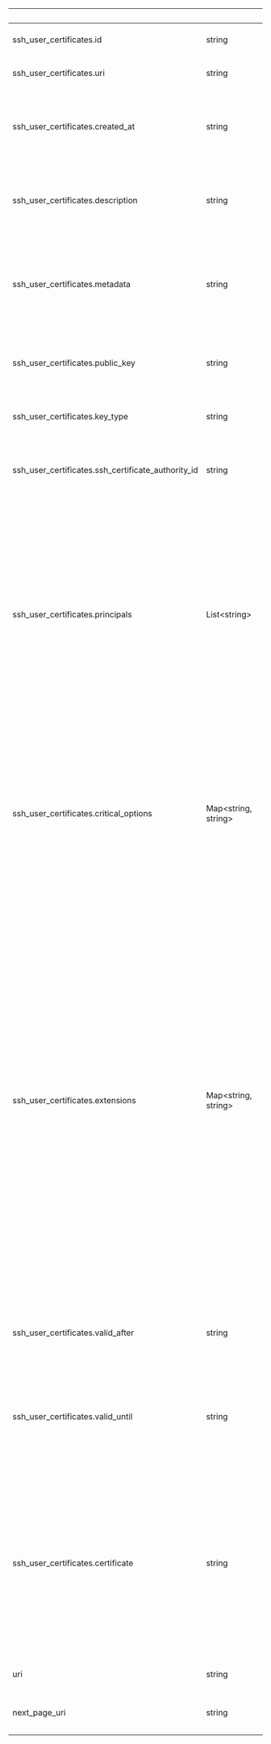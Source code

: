 
|&nbsp;|&nbsp;|&nbsp;|&nbsp;|
|---|---|---|---|
| ssh_user_certificates.id | string | | unique identifier for this SSH User Certificate |
| ssh_user_certificates.uri | string | | URI of the SSH User Certificate API resource |
| ssh_user_certificates.created_at | string | | timestamp when the SSH User Certificate API resource was created, RFC 3339 format |
| ssh_user_certificates.description | string | | human-readable description of this SSH User Certificate. optional, max 255 bytes. |
| ssh_user_certificates.metadata | string | | arbitrary user-defined machine-readable data of this SSH User Certificate. optional, max 4096 bytes. |
| ssh_user_certificates.public_key | string | | a public key in OpenSSH Authorized Keys format that this certificate signs |
| ssh_user_certificates.key_type | string | | the key type of the `public_key`, one of `rsa`, `ecdsa` or `ed25519` |
| ssh_user_certificates.ssh_certificate_authority_id | string | | the ssh certificate authority that is used to sign this ssh user certificate |
| ssh_user_certificates.principals | List&lt;string&gt; | | the list of principals included in the ssh user certificate. This is the list of usernames that the certificate holder may sign in as on a machine authorizing the signing certificate authority. Dangerously, if no principals are specified, this certificate may be used to log in as any user. |
| ssh_user_certificates.critical_options | Map&lt;string, string&gt; | | A map of critical options included in the certificate. Only two critical options are currently defined by OpenSSH: `force-command` and `source-address`. See [the OpenSSH certificate protocol spec](https://github.com/openssh/openssh-portable/blob/master/PROTOCOL.certkeys) for additional details. |
| ssh_user_certificates.extensions | Map&lt;string, string&gt; | | A map of extensions included in the certificate. Extensions are additional metadata that can be interpreted by the SSH server for any purpose. These can be used to permit or deny the ability to open a terminal, do port forwarding, x11 forwarding, and more. If unspecified, the certificate will include limited permissions with the following extension map: `{"permit-pty": "", "permit-user-rc": ""}` OpenSSH understands a number of predefined extensions. See [the OpenSSH certificate protocol spec](https://github.com/openssh/openssh-portable/blob/master/PROTOCOL.certkeys) for additional details. |
| ssh_user_certificates.valid_after | string | | the time when the ssh host certificate becomes valid, in RFC 3339 format. |
| ssh_user_certificates.valid_until | string | | the time after which the ssh host certificate becomes invalid, in RFC 3339 format. the OpenSSH certificates RFC calls this `valid_before`. |
| ssh_user_certificates.certificate | string | | the signed SSH certificate in OpenSSH Authorized Keys Format. this value should be placed in a `-cert.pub` certificate file on disk that should be referenced in your `sshd_config` configuration file with a `HostCertificate` directive |
| uri | string | | URI of the ssh user certificates list API resource |
| next_page_uri | string | | URI of the next page, or null if there is no next page |